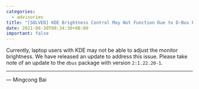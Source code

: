 ```yaml
---
categories:
  - advisories
title: "[SOLVED] KDE Brightness Control May Not Function Due to D-Bus Permission Issue"
date: 2021-06-30T08:34:30+08:00
important: false
---
```


Currently, laptop users with KDE may not be able to adjust the monitor
brightness. We have released an update to address this issue. Please
take note of an update to the `dbus` package with version `2:1.22.20-1`.

----

— Mingcong Bai
